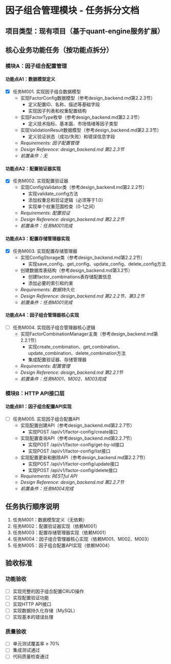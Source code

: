 # 因子组合管理模块 - 任务拆分文档

## 项目类型：现有项目（基于quant-engine服务扩展）

## 核心业务功能任务（按功能点拆分）

### 模块A：因子组合配置管理

#### 功能点A1：数据模型定义
- [x] 任务M001. 实现因子组合数据模型
  - 实现FactorConfig数据模型（参考design_backend.md第2.2.3节）
    * 定义配置ID、名称、描述等基础字段
    * 实现因子列表和权重配置结构
  - 实现FactorType枚举（参考design_backend.md第2.2.3节）
    * 定义技术指标、基本面、市场情绪等因子类型
  - 实现ValidationResult数据模型（参考design_backend.md第2.2.3节）
    * 定义验证状态（成功/失败）和错误信息字段
  - _Requirements: 因子配置管理_
  - _Design Reference: design_backend.md 第2.2.3节_
  - _前置条件：无_

#### 功能点A2：配置验证器实现
- [x] 任务M002. 实现配置验证器
  - 实现ConfigValidator类（参考design_backend.md第2.2.2节）
    * 实现validate_config方法
    * 添加权重总和验证逻辑（必须等于1.0）
    * 实现单个权重范围检查（0-1之间）
  - _Requirements: 配置验证_
  - _Design Reference: design_backend.md 第2.2.2节_
  - _前置条件：任务M001完成_

#### 功能点A3：配置存储管理器实现
- [x] 任务M003. 实现配置存储管理器
  - 实现ConfigStorage类（参考design_backend.md第2.2.2节）
    * 实现save_config、get_config、update_config、delete_config方法
  - 创建数据库表结构（参考design_backend.md第3.2节）
    * 创建factor_combinations表存储配置信息
    * 添加必要的索引和约束
  - _Requirements: 数据持久化_
  - _Design Reference: design_backend.md 第2.2.2节、第3.2节_
  - _前置条件：任务M001完成_



#### 功能点A4：因子组合管理器核心实现
- [ ] 任务M004. 实现因子组合管理器核心逻辑
  - 实现FactorCombinationManager主类（参考design_backend.md第2.2.1节）
    * 实现create_combination、get_combination、update_combination、delete_combination方法
    * 集成配置验证器、存储管理器
  - _Requirements: 配置管理_
  - _Design Reference: design_backend.md 第2.2.1节_
  - _前置条件：任务M001、M002、M003完成_

### 模块B：HTTP API接口层

#### 功能点B1：因子组合配置API实现
- [ ] 任务M005. 实现因子组合配置API
  - 实现配置创建API（参考design_backend.md第2.2.7节）
     * 实现POST /api/v1/factor-config/create接口
   - 实现配置查询API（参考design_backend.md第2.2.7节）
     * 实现POST /api/v1/factor-config/get-by-id接口
     * 实现POST /api/v1/factor-config/list接口
   - 实现配置更新和删除API（参考design_backend.md第2.2.7节）
     * 实现POST /api/v1/factor-config/update接口
     * 实现POST /api/v1/factor-config/delete接口
  - _Requirements: RESTful API_
   - _Design Reference: design_backend.md 第2.2.7节_
   - _前置条件：任务M004完成_





## 任务执行顺序说明

1. 任务M001：数据模型定义（无依赖）
2. 任务M002：配置验证器实现（依赖M001）
3. 任务M003：配置存储管理器实现（依赖M001）
4. 任务M004：因子组合管理器核心实现（依赖M001、M002、M003）
5. 任务M005：因子组合配置API实现（依赖M004）

## 验收标准

### 功能验收
- [ ] 实现完整的因子组合配置CRUD操作
- [ ] 实现配置验证功能
- [ ] 实现HTTP API接口
- [ ] 实现数据持久化存储（MySQL）
- [ ] 实现基本的错误处理

### 质量验收
- [ ] 单元测试覆盖率 ≥ 70%
- [ ] 集成测试通过
- [ ] 代码质量检查通过